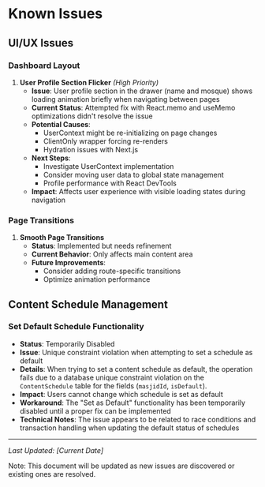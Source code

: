 # Known Issues

## UI/UX Issues

### Dashboard Layout
1. **User Profile Section Flicker** *(High Priority)*
   - **Issue**: User profile section in the drawer (name and mosque) shows loading animation briefly when navigating between pages
   - **Current Status**: Attempted fix with React.memo and useMemo optimizations didn't resolve the issue
   - **Potential Causes**:
     - UserContext might be re-initializing on page changes
     - ClientOnly wrapper forcing re-renders
     - Hydration issues with Next.js
   - **Next Steps**:
     - Investigate UserContext implementation
     - Consider moving user data to global state management
     - Profile performance with React DevTools
   - **Impact**: Affects user experience with visible loading states during navigation

### Page Transitions
1. **Smooth Page Transitions**
   - **Status**: Implemented but needs refinement
   - **Current Behavior**: Only affects main content area
   - **Future Improvements**:
     - Consider adding route-specific transitions
     - Optimize animation performance

## Content Schedule Management

### Set Default Schedule Functionality
- **Status**: Temporarily Disabled
- **Issue**: Unique constraint violation when attempting to set a schedule as default
- **Details**: When trying to set a content schedule as default, the operation fails due to a database unique constraint violation on the `ContentSchedule` table for the fields (`masjidId`, `isDefault`).
- **Impact**: Users cannot change which schedule is set as default
- **Workaround**: The "Set as Default" functionality has been temporarily disabled until a proper fix can be implemented
- **Technical Notes**: The issue appears to be related to race conditions and transaction handling when updating the default status of schedules

---
*Last Updated: [Current Date]*

Note: This document will be updated as new issues are discovered or existing ones are resolved. 